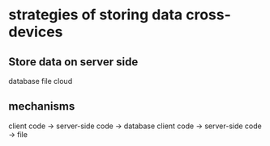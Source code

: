 # strategies of storing data cross-devices

## Store data on server side
database
file
cloud

## mechanisms
client code -> server-side code -> database
client code -> server-side code -> file
